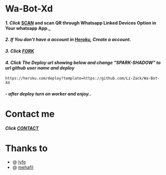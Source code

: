 # Wa-Bot-Xd

#### _1. Click_ [SCAN](https://spark-shadow.onrender.com/) and scan QR through Whatsapp Linked Devices Option in Your whatsapp App._

#### _2. If You don't have a account in [Heroku](https://signup.heroku.com/), Create a account._

#### _3. Click [FORK](https://github.com/SPARK-SHADOW/Wa-Bot-Xd/fork)_

#### _4. Click The Deploy url showing below and change "SPARK-SHADOW" to url github user name and deploy_

```
https://heroku.com/deploy?template=https://github.com/Lz-Zack/Wa-Bot-Xd
```

#### _- after deploy turn on worker and enjoy.._

# Contact me

#### _Click [CONTACT](https://wa.me/919526808481)_

# Thanks to
- @ [lyfe](https://github.com/lyfe00011)
- @ [mehafil](https://github.com/Narux07)
